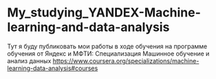 # My_studying_YANDEX-Machine-learning-and-data-analysis
Тут я буду публиковать мои работы в ходе обучения на программе обучения от Яндекс и МФТИ: Специализация Машинное обучение и анализ данных
https://www.coursera.org/specializations/machine-learning-data-analysis#courses
